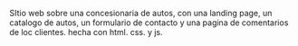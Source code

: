 SItio web sobre una concesionaria de autos, con una landing page, un catalogo de autos, un formulario de contacto y una pagina de comentarios de loc clientes.
hecha con html. css. y js.
